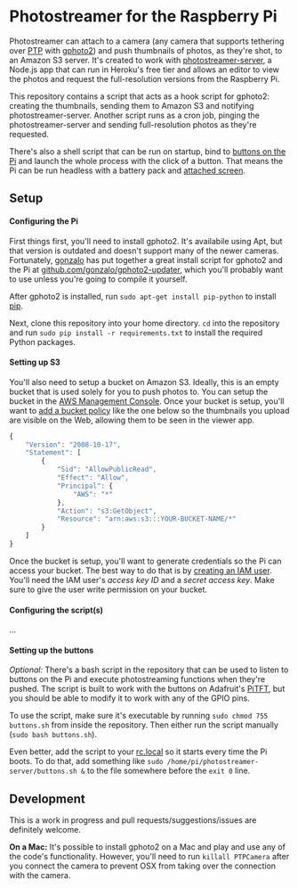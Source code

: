 # Photostreamer for the Raspberry Pi

Photostreamer can attach to a camera (any camera that supports tethering over [PTP](http://en.wikipedia.org/wiki/Picture_Transfer_Protocol) with [gphoto2](http://www.gphoto.org/)) and push thumbnails of photos, as they're shot, to an Amazon S3 server. It's created to work with [photostreamer-server](https://github.com/achavez/photostreamer-server), a Node.js app that can run in Heroku's free tier and allows an editor to view the photos and request the full-resolution versions from the Raspberry Pi.

This repository contains a script that acts as a hook script for gphoto2: creating the thumbnails, sending them to Amazon S3 and notifying photostreamer-server. Another script runs as a cron job, pinging the photostreamer-server and sending full-resolution photos as they're requested.

There's also a shell script that can be run on startup, bind to [buttons on the Pi](http://www.adafruit.com/products/1489) and launch the whole process with the click of a button. That means the Pi can be run headless with a battery pack and [attached screen](http://www.adafruit.com/products/1601).

## Setup

#### Configuring the Pi

First things first, you'll need to install gphoto2. It's availabile using Apt, but that version is outdated and doesn't support many of the newer cameras. Fortunately, [gonzalo](https://github.com/gonzalo) has put together a great install script for gphoto2 and the Pi at [github.com/gonzalo/gphoto2-updater](https://github.com/gonzalo/gphoto2-updater), which you'll probably want to use unless you're going to compile it yourself.

After gphoto2 is installed, run `sudo apt-get install pip-python` to install [pip](https://pip.pypa.io/en/latest/index.html).

Next, clone this repository into your home directory. `cd` into the repository and run `sudo pip install -r requirements.txt` to install the required Python packages.

#### Setting up S3

You'll also need to setup a bucket on Amazon S3. Ideally, this is an empty bucket that is used solely for you to push photos to. You can setup the bucket in the [AWS Management Console](http://aws.amazon.com/console/). Once your bucket is setup, you'll want to [add a bucket policy](http://docs.aws.amazon.com/AmazonS3/latest/dev/using-iam-policies.html) like the one below so the thumbnails you upload are visible on the Web, allowing them to be seen in the viewer app.

```javascript
{
	"Version": "2008-10-17",
	"Statement": [
		{
			"Sid": "AllowPublicRead",
			"Effect": "Allow",
			"Principal": {
				"AWS": "*"
			},
			"Action": "s3:GetObject",
			"Resource": "arn:aws:s3:::YOUR-BUCKET-NAME/*"
		}
	]
}
```

Once the bucket is setup, you'll want to generate credentials so the Pi can access your bucket. The best way to do that is by [creating an IAM user](http://docs.aws.amazon.com/IAM/latest/UserGuide/Using_SettingUpUser.html). You'll need the IAM user's *access key ID* and a *secret access key*. Make sure to give the user write permission on your bucket.

#### Configuring the script(s)

...

#### Setting up the buttons

*Optional:* There's a bash script in the repository that can be used to listen to buttons on the Pi and execute photostreaming functions when they're pushed. The script is built to work with the buttons on Adafruit's [PiTFT](http://www.adafruit.com/products/1601), but you should be able to modify it to work with any of the GPIO pins.

To use the script, make sure it's executable by running `sudo chmod 755 buttons.sh` from inside the repository. Then either run the script manually (`sudo bash buttons.sh`).

Even better, add the script to your [rc.local](http://www.raspberrypi.org/documentation/linux/usage/rc-local.md) so it starts every time the Pi boots. To do that, add something like `sudo /home/pi/photostreamer-server/buttons.sh &` to the file somewhere before the `exit 0` line.

## Development

This is a work in progress and pull requests/suggestions/issues are definitely welcome.

**On a Mac:** It's possible to install gphoto2 on a Mac and play and use any of the code's functionality. However, you'll need to run `killall PTPCamera` after you connect the camera to prevent OSX from taking over the connection with the camera.